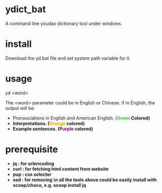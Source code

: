 # ydict_bat
A command line youdao dictionary tool under windows.

# install
Download the yd.bat file and set system path variable for it.

# usage
yd \<word\>

The \<word\> parameter could be in English or Chinese.
if in English, the output will be:

- Pronouciations in English and American English. (<font color='#32CD32'><b>Green</font> Colored)
- Interpretations. (<font color='orange'><b>Orange</font>  colored)
- Example sentences. (<font color='purple'><b>Purple</font>  colored)

# prerequisite

- jq : for urlencoding
- curl : for fetching html content from website
- pup : css selector
- sed : for removing \n
  all the tools above could be easily install with scoop/choco, e.g. scoop install jq
